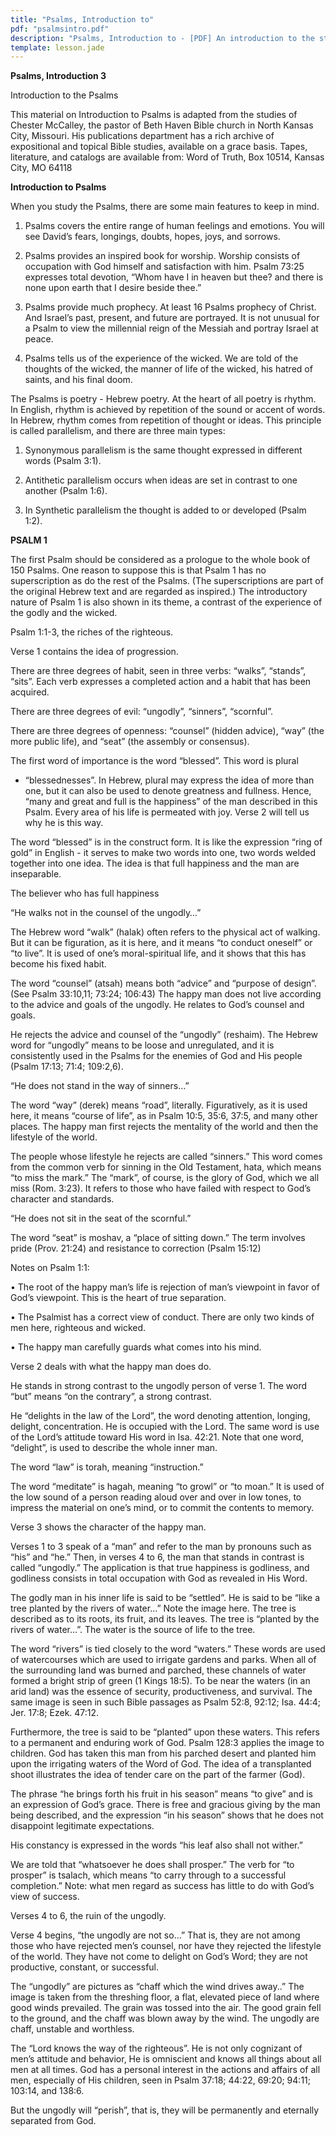 ```yaml
---
title: "Psalms, Introduction to"
pdf: "psalmsintro.pdf"
description: "Psalms, Introduction to - [PDF] An introduction to the study of the Psalms, and an outline of the First Psalm."
template: lesson.jade
---
```



**Psalms, Introduction 3**

Introduction to the Psalms

This material on Introduction to Psalms is adapted from the studies of
Chester McCalley, the pastor of Beth Haven Bible church in North Kansas
City, Missouri. His publications department has a rich archive of
expositional and topical Bible studies, available on a grace basis.
Tapes, literature, and catalogs are available from: Word of Truth, Box
10514, Kansas City, MO 64118

**Introduction to Psalms**

When you study the Psalms, there are some main features to keep in mind.

1. Psalms covers the entire range of human feelings and emotions. You
will see David’s fears, longings, doubts, hopes, joys, and sorrows.

2. Psalms provides an inspired book for worship. Worship consists of
occupation with God himself and satisfaction with him. Psalm 73:25
expresses total devotion, “Whom have I in heaven but thee? and there is
none upon earth that I desire beside thee.”

3. Psalms provide much prophecy. At least 16 Psalms prophecy of Christ.
And Israel’s past, present, and future are portrayed. It is not unusual
for a Psalm to view the millennial reign of the Messiah and portray
Israel at peace.

4. Psalms tells us of the experience of the wicked. We are told of the
thoughts of the wicked, the manner of life of the wicked, his hatred of
saints, and his final doom.

The Psalms is poetry - Hebrew poetry. At the heart of all poetry is
rhythm. In English, rhythm is achieved by repetition of the sound or
accent of words. In Hebrew, rhythm comes from repetition of thought or
ideas. This principle is called parallelism, and there are three main
types:

1. Synonymous parallelism is the same thought expressed in different
words (Psalm 3:1).

2. Antithetic parallelism occurs when ideas are set in contrast to one
another (Psalm 1:6).

3. In Synthetic parallelism the thought is added to or developed (Psalm
1:2).

**PSALM 1**

The first Psalm should be considered as a prologue to the whole book of
150 Psalms. One reason to suppose this is that Psalm 1 has no
superscription as do the rest of the Psalms. (The superscriptions are
part of the original Hebrew text and are regarded as inspired.) The
introductory nature of Psalm 1 is also shown in its theme, a contrast of
the experience of the godly and the wicked.

Psalm 1:1-3, the riches of the righteous.

Verse 1 contains the idea of progression.

There are three degrees of habit, seen in three verbs: “walks”,
“stands”, “sits”. Each verb expresses a completed action and a habit
that has been acquired.

There are three degrees of evil: “ungodly”, “sinners”, “scornful”.

There are three degrees of openness: “counsel” (hidden advice), “way”
(the more public life), and “seat” (the assembly or consensus).

The first word of importance is the word “blessed”. This word is plural
- “blessednesses”. In Hebrew, plural may express the idea of more than
one, but it can also be used to denote greatness and fullness. Hence,
“many and great and full is the happiness” of the man described in this
Psalm. Every area of his life is permeated with joy. Verse 2 will tell
us why he is this way.

The word “blessed” is in the construct form. It is like the expression
“ring of gold” in English - it serves to make two words into one, two
words welded together into one idea. The idea is that full happiness and
the man are inseparable.

The believer who has full happiness

“He walks not in the counsel of the ungodly…”

The Hebrew word “walk” (halak) often refers to the physical act of
walking. But it can be figuration, as it is here, and it means “to
conduct oneself” or “to live”. It is used of one’s moral-spiritual life,
and it shows that this has become his fixed habit.

The word “counsel” (atsah) means both “advice” and “purpose of design”.
(See Psalm 33:10,11; 73:24; 106:43) The happy man does not live
according to the advice and goals of the ungodly. He relates to God’s
counsel and goals.

He rejects the advice and counsel of the “ungodly” (reshaim). The Hebrew
word for “ungodly” means to be loose and unregulated, and it is
consistently used in the Psalms for the enemies of God and His people
(Psalm 17:13; 71:4; 109:2,6).

“He does not stand in the way of sinners…”

The word “way” (derek) means “road”, literally. Figuratively, as it is
used here, it means “course of life”, as in Psalm 10:5, 35:6, 37:5, and
many other places. The happy man first rejects the mentality of the
world and then the lifestyle of the world.

The people whose lifestyle he rejects are called “sinners.” This word
comes from the common verb for sinning in the Old Testament, hata, which
means “to miss the mark.” The “mark”, of course, is the glory of God,
which we all miss (Rom. 3:23). It refers to those who have failed with
respect to God’s character and standards.

“He does not sit in the seat of the scornful.”

The word “seat” is moshav, a “place of sitting down.” The term involves
pride (Prov. 21:24) and resistance to correction (Psalm 15:12)

Notes on Psalm 1:1:

• The root of the happy man’s life is rejection of man’s viewpoint in
favor of God’s viewpoint. This is the heart of true separation.

• The Psalmist has a correct view of conduct. There are only two kinds
of men here, righteous and wicked.

• The happy man carefully guards what comes into his mind.

Verse 2 deals with what the happy man does do.

He stands in strong contrast to the ungodly person of verse 1. The word
“but” means “on the contrary”, a strong contrast.

He “delights in the law of the Lord”, the word denoting attention,
longing, delight, concentration. He is occupied with the Lord. The same
word is use of the Lord’s attitude toward His word in Isa. 42:21. Note
that one word, “delight”, is used to describe the whole inner man.

The word “law” is torah, meaning “instruction.”

The word “meditate” is hagah, meaning “to growl” or “to moan.” It is
used of the low sound of a person reading aloud over and over in low
tones, to impress the material on one’s mind, or to commit the contents
to memory.

Verse 3 shows the character of the happy man.

Verses 1 to 3 speak of a “man” and refer to the man by pronouns such as
“his” and “he.” Then, in verses 4 to 6, the man that stands in contrast
is called “ungodly.” The application is that true happiness is
godliness, and godliness consists in total occupation with God as
revealed in His Word.

The godly man in his inner life is said to be “settled”. He is said to
be “like a tree planted by the rivers of water…” Note the image here.
The tree is described as to its roots, its fruit, and its leaves. The
tree is “planted by the rivers of water…”. The water is the source of
life to the tree.

The word “rivers” is tied closely to the word “waters.” These words are
used of watercourses which are used to irrigate gardens and parks. When
all of the surrounding land was burned and parched, these channels of
water formed a bright strip of green (1 Kings 18:5). To be near the
waters (in an arid land) was the essence of security, productiveness,
and survival. The same image is seen in such Bible passages as Psalm
52:8, 92:12; Isa. 44:4; Jer. 17:8; Ezek. 47:12.

Furthermore, the tree is said to be “planted” upon these waters. This
refers to a permanent and enduring work of God. Psalm 128:3 applies the
image to children. God has taken this man from his parched desert and
planted him upon the irrigating waters of the Word of God. The idea of a
transplanted shoot illustrates the idea of tender care on the part of
the farmer (God).

The phrase “he brings forth his fruit in his season” means “to give” and
is an expression of God’s grace. There is free and gracious giving by
the man being described, and the expression “in his season” shows that
he does not disappoint legitimate expectations.

His constancy is expressed in the words “his leaf also shall not
wither.”

We are told that “whatsoever he does shall prosper.” The verb for “to
prosper” is tsalach, which means “to carry through to a successful
completion.” Note: what men regard as success has little to do with
God’s view of success.

Verses 4 to 6, the ruin of the ungodly.

Verse 4 begins, “the ungodly are not so…” That is, they are not among
those who have rejected men’s counsel, nor have they rejected the
lifestyle of the world. They have not come to delight on God’s Word;
they are not productive, constant, or successful.

The “ungodly” are pictures as “chaff which the wind drives away..” The
image is taken from the threshing floor, a flat, elevated piece of land
where good winds prevailed. The grain was tossed into the air. The good
grain fell to the ground, and the chaff was blown away by the wind. The
ungodly are chaff, unstable and worthless.

The “Lord knows the way of the righteous”. He is not only cognizant of
men’s attitude and behavior, He is omniscient and knows all things about
all men at all times. God has a personal interest in the actions and
affairs of all men, especially of His children, seen in Psalm 37:18;
44:22, 69:20; 94:11; 103:14, and 138:6.

But the ungodly will “perish”, that is, they will be permanently and
eternally separated from God.

